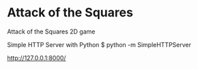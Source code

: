 Attack of the Squares
=====================

Attack of the Squares 2D game

Simple HTTP Server with Python
$ python -m SimpleHTTPServer

http://127.0.0.1:8000/